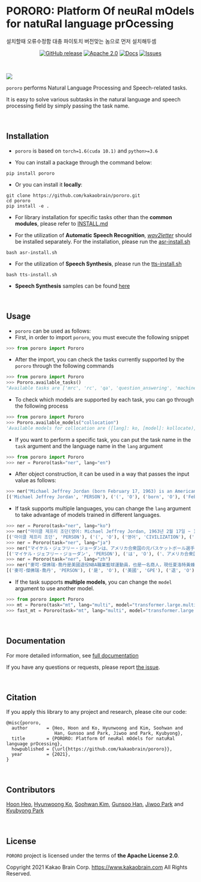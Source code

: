 # PORORO: Platform Of neuRal mOdels for natuRal language prOcessing

설치할때 오류수정함
대충 파이토치 버전맞는 놈으로 먼저 설치해두셈

<p align="center">
  <a href="https://github.com/kakaobrain/pororo/releases"><img alt="GitHub release" src="https://img.shields.io/github/release/kakaobrain/pororo.svg" /></a>
  <a href="https://github.com/kakaobrain/pororo/blob/master/LICENSE"><img alt="Apache 2.0" src="https://img.shields.io/badge/license-Apache%202.0-blue.svg" /></a>
  <a href="https://kakaobrain.github.io/pororo/"><img alt="Docs" src="https://img.shields.io/badge/docs-passing-success.svg" /></a>
  <a href="https://github.com/kakaobrain/pororo/issues"><img alt="Issues" src="https://img.shields.io/github/issues/kakaobrain/pororo" /></a>
</p>

<br>

![](assets/usage.gif)

`pororo` performs Natural Language Processing and Speech-related tasks.

It is easy to solve various subtasks in the natural language and speech processing field by simply passing the task name.

<br>

## Installation

- `pororo` is based on `torch=1.6(cuda 10.1)` and `python>=3.6`

- You can install a package through the command below:

```console
pip install pororo
```

- Or you can install it **locally**:

```console
git clone https://github.com/kakaobrain/pororo.git
cd pororo
pip install -e .
```

- For library installation for specific tasks other than the **common modules**, please refer to [INSTALL.md](INSTALL.md)

- For the utilization of **Automatic Speech Recognition**, [_wav2letter_](https://github.com/facebookresearch/wav2letter) should be installed separately. For the installation, please run the [asr-install.sh](asr-install.sh)

```console
bash asr-install.sh
```

- For the utilization of **Speech Synthesis**, please run the [tts-install.sh](tts-install.sh)

```console
bash tts-install.sh
```

- **Speech Synthesis** samples can be found [here](https://pororo-tts.github.io/)

<br>

## Usage

- `pororo` can be used as follows:
- First, in order to import `pororo`, you must execute the following snippet

```python
>>> from pororo import Pororo
```

- After the import, you can check the tasks currently supported by the `pororo` through the following commands

```python
>>> from pororo import Pororo
>>> Pororo.available_tasks()
"Available tasks are ['mrc', 'rc', 'qa', 'question_answering', 'machine_reading_comprehension', 'reading_comprehension', 'sentiment', 'sentiment_analysis', 'nli', 'natural_language_inference', 'inference', 'fill', 'fill_in_blank', 'fib', 'para', 'pi', 'cse', 'contextual_subword_embedding', 'similarity', 'sts', 'semantic_textual_similarity', 'sentence_similarity', 'sentvec', 'sentence_embedding', 'sentence_vector', 'se', 'inflection', 'morphological_inflection', 'g2p', 'grapheme_to_phoneme', 'grapheme_to_phoneme_conversion', 'w2v', 'wordvec', 'word2vec', 'word_vector', 'word_embedding', 'tokenize', 'tokenise', 'tokenization', 'tokenisation', 'tok', 'segmentation', 'seg', 'mt', 'machine_translation', 'translation', 'pos', 'tag', 'pos_tagging', 'tagging', 'const', 'constituency', 'constituency_parsing', 'cp', 'pg', 'collocation', 'collocate', 'col', 'word_translation', 'wt', 'summarization', 'summarisation', 'text_summarization', 'text_summarisation', 'summary', 'gec', 'review', 'review_scoring', 'lemmatization', 'lemmatisation', 'lemma', 'ner', 'named_entity_recognition', 'entity_recognition', 'zero-topic', 'dp', 'dep_parse', 'caption', 'captioning', 'asr', 'speech_recognition', 'st', 'speech_translation', 'ocr', 'srl', 'semantic_role_labeling', 'p2g', 'aes', 'essay', 'qg', 'question_generation', 'age_suitability']"
```

- To check which models are supported by each task, you can go through the following process

```python
>>> from pororo import Pororo
>>> Pororo.available_models("collocation")
'Available models for collocation are ([lang]: ko, [model]: kollocate), ([lang]: en, [model]: collocate.en), ([lang]: ja, [model]: collocate.ja), ([lang]: zh, [model]: collocate.zh)'
```

- If you want to perform a specific task, you can put the task name in the `task` argument and the language name in the `lang` argument

```python
>>> from pororo import Pororo
>>> ner = Pororo(task="ner", lang="en")
```

- After object construction, it can be used in a way that passes the input value as follows:

```python
>>> ner("Michael Jeffrey Jordan (born February 17, 1963) is an American businessman and former professional basketball player.")
[('Michael Jeffrey Jordan', 'PERSON'), ('(', 'O'), ('born', 'O'), ('February 17, 1963)', 'DATE'), ('is', 'O'), ('an', 'O'), ('American', 'NORP'), ('businessman', 'O'), ('and', 'O'), ('former', 'O'), ('professional', 'O'), ('basketball', 'O'), ('player', 'O'), ('.', 'O')]
```

- If task supports multiple languages, you can change the `lang` argument to take advantage of models trained in different languages.

```python
>>> ner = Pororo(task="ner", lang="ko")
>>> ner("마이클 제프리 조던(영어: Michael Jeffrey Jordan, 1963년 2월 17일 ~ )은 미국의 은퇴한 농구 선수이다.")
[('마이클 제프리 조던', 'PERSON'), ('(', 'O'), ('영어', 'CIVILIZATION'), (':', 'O'), (' ', 'O'), ('Michael Jeffrey Jordan', 'PERSON'), (',', 'O'), (' ', 'O'), ('1963년 2월 17일 ~', 'DATE'), (' ', 'O'), (')은', 'O'), (' ', 'O'), ('미국', 'LOCATION'), ('의', 'O'), (' ', 'O'), ('은퇴한', 'O'), (' ', 'O'), ('농구 선수', 'CIVILIZATION'), ('이다.', 'O')]
>>> ner = Pororo(task="ner", lang="ja")
>>> ner("マイケル・ジェフリー・ジョーダンは、アメリカ合衆国の元バスケットボール選手")
[('マイケル・ジェフリー・ジョーダン', 'PERSON'), ('は', 'O'), ('、アメリカ合衆国', 'O'), ('の', 'O'), ('元', 'O'), ('バスケットボール', 'O'), ('選手', 'O')]
>>> ner = Pororo(task="ner", lang="zh")
>>> ner("麥可·傑佛瑞·喬丹是美國退役NBA職業籃球運動員，也是一名商人，現任夏洛特黃蜂董事長及主要股東")
[('麥可·傑佛瑞·喬丹', 'PERSON'), ('是', 'O'), ('美國', 'GPE'), ('退', 'O'), ('役', 'O'), ('nba', 'ORG'), ('職', 'O'), ('業', 'O'), ('籃', 'O'), ('球', 'O'), ('運', 'O'), ('動', 'O'), ('員', 'O'), ('，', 'O'), ('也', 'O'), ('是', 'O'), ('一', 'O'), ('名', 'O'), ('商', 'O'), ('人', 'O'), ('，', 'O'), ('現', 'O'), ('任', 'O'), ('夏洛特黃蜂', 'ORG'), ('董', 'O'), ('事', 'O'), ('長', 'O'), ('及', 'O'), ('主', 'O'), ('要', 'O'), ('股', 'O'), ('東', 'O')]
```

- If the task supports **multiple models**, you can change the `model` argument to use another model.

```python
>>> from pororo import Pororo
>>> mt = Pororo(task="mt", lang="multi", model="transformer.large.multi.mtpg")
>>> fast_mt = Pororo(task="mt", lang="multi", model="transformer.large.multi.fast.mtpg")
```

<br>

## Documentation

For more detailed information, see [full documentation](https://kakaobrain.github.io/pororo/)

If you have any questions or requests, please report [the issue](https://github.com/kakaobrain/pororo/issues).

<br>

## Citation

If you apply this library to any project and research, please cite our code:

```
@misc{pororo,
  author       = {Heo, Hoon and Ko, Hyunwoong and Kim, Soohwan and
                  Han, Gunsoo and Park, Jiwoo and Park, Kyubyong},
  title        = {PORORO: Platform Of neuRal mOdels for natuRal language prOcessing},
  howpublished = {\url{https://github.com/kakaobrain/pororo}},
  year         = {2021},
}
```

<br>

## Contributors

[Hoon Heo](https://github.com/huffon), [Hyunwoong Ko](https://github.com/hyunwoongko), [Soohwan Kim](https://github.com/sooftware), [Gunsoo Han](https://github.com/robinsongh381), [Jiwoo Park](https://github.com/bernardscumm) and [Kyubyong Park](https://github.com/Kyubyong)

<br>

## License

`PORORO` project is licensed under the terms of **the Apache License 2.0**.

Copyright 2021 Kakao Brain Corp. <https://www.kakaobrain.com> All Rights Reserved.

